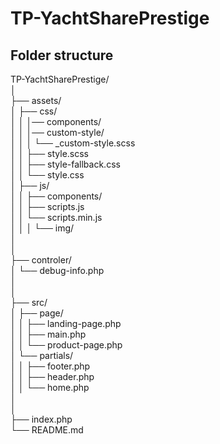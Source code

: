 # TP-YachtSharePrestige

## Folder structure
TP-YachtSharePrestige/  
  │    
  ├── assets/  
  │   ├── css/  
  │   │   │── components/  
  │   │   │── custom-style/  
  │   │   │   └── _custom-style.scss  
  │   │   ├── style.scss  
  │   │   ├── style-fallback.css  
  │   │   └── style.css  
  │   ├── js/  
  │   │   ├── components/  
  │   │   ├── scripts.js  
  │   │   └── scripts.min.js  
  │   │
  │   └── img/  
  │   
  │   
  ├── controler/  
  │   └── debug-info.php  
  │   
  │   
  ├── src/  
  │   ├── page/  
  │   │   ├── landing-page.php  
  │   │   ├── main.php  
  │   │   └── product-page.php  
  │   └── partials/  
  │    │   ├── footer.php  
  │    │   ├── header.php  
  │    │   └── home.php  
  │     
  │     
  ├── index.php  
  └── README.md  